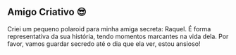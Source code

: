 ## Amigo Criativo 😎

Criei um pequeno polaroid para minha amiga secreta: Raquel. É forma representativa da sua história, tendo momentos marcantes na vida dela. Por favor, vamos guardar secredo até o dia que ela ver, estou ansioso!  